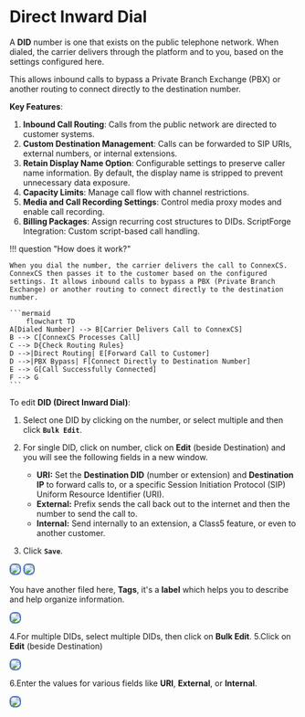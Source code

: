# Direct Inward Dial

A **DID** number is one that exists on the public telephone network. When dialed, the carrier delivers through the platform and to you, based on the settings configured here. 

This allows inbound calls to bypass a Private Branch Exchange (PBX) or another routing to connect directly to the destination number.

**Key Features**:

1. **Inbound Call Routing**: Calls from the public network are directed to customer systems.
2. **Custom Destination Management**: Calls can be forwarded to SIP URIs, external numbers, or internal extensions.
3. **Retain Display Name Option**: Configurable settings to preserve caller name information. By default, the display name is stripped to prevent unnecessary data exposure.
4. **Capacity Limits**: Manage call flow with channel restrictions.
5. **Media and Call Recording Settings**: Control media proxy modes and enable call recording.
6. **Billing Packages**: Assign recurring cost structures to DIDs.
ScriptForge Integration: Custom script-based call handling.

!!! question "How does it work?"

    When you dial the number, the carrier delivers the call to ConnexCS. ConnexCS then passes it to the customer based on the configured settings. It allows inbound calls to bypass a PBX (Private Branch Exchange) or another routing to connect directly to the destination number.

    ```mermaid
        flowchart TD
    A[Dialed Number] --> B[Carrier Delivers Call to ConnexCS]
    B --> C[ConnexCS Processes Call]
    C --> D{Check Routing Rules}
    D -->|Direct Routing| E[Forward Call to Customer]
    D -->|PBX Bypass| F[Connect Directly to Destination Number]
    E --> G[Call Successfully Connected]
    F --> G
    ```

To edit **DID (Direct Inward Dial)**:

1. Select one DID by clicking on the number, or select multiple and then click **`Bulk Edit`**.
2. For single DID, click on number, click on **Edit** (beside Destination) and you will see the following fields in a new window.

    + **URI:** Set the **Destination DID** (number or extension) and **Destination IP** to forward calls to, or a specific Session Initiation Protocol (SIP) Uniform Resource Identifier (URI).
    + **External:** Prefix sends the call back out to the internet and then the number to send the call to.
    + **Internal:** Send internally to an extension, a Class5 feature, or even to another customer.

3. Click **`Save`**.

<img src= "/customer-portal/img/did1.png" style="border: 2px solid #4472C4; border-radius: 8px;">

<img src= "/customer-portal/img/did2.png" style="border: 2px solid #4472C4; border-radius: 8px;">

You have another filed here, **Tags**, it's a **label** which helps you to describe and help organize information.

<img src= "/customer-portal/img/did3.png" style="border: 2px solid #4472C4; border-radius: 8px;">

4.For multiple DIDs, select multiple DIDs, then click on **Bulk Edit**.
5.Click on **Edit** (beside Destination)

<img src= "/customer-portal/img/did4.png" style="border: 2px solid #4472C4; border-radius: 8px;">

6.Enter the values for various fields like **URI**, **External**, or **Internal**.

<img src= "/customer-portal/img/did5.png" style="border: 2px solid #4472C4; border-radius: 8px;">
